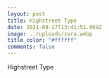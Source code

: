 ```yaml
---
layout: post
title: Highstreet Type
date: 2021-09-27T13:41:51.069Z
image: ../uploads/zara.webp
title_color: "#ffffff"
comments: false
---
```

Highstreet Type